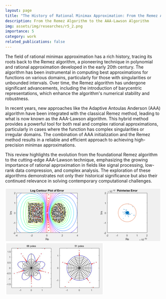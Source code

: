 ```yaml
---
layout: page
title: "The History of Rational Minimax Approximation: From the Remez Algorithm to the AAA-Lawson Algorithm"
description: From the Remez Algorithm to the AAA-Lawson Algorithm
img: assets/img/researches/r5_2.png
importance: 5
category: work
related_publications: false
---
```



The field of rational minimax approximation has a rich history, tracing its roots back to the Remez algorithm, a pioneering technique in polynomial and rational approximation developed in the early 20th century. The algorithm has been instrumental in computing best approximations for functions on various domains, particularly for those with singularities or unbounded intervals. Over time, the Remez algorithm has undergone significant advancements, including the introduction of barycentric representations, which enhance the algorithm's numerical stability and robustness.

In recent years, new approaches like the Adaptive Antoulas Anderson (AAA) algorithm have been integrated with the classical Remez method, leading to what is now known as the AAA-Lawson algorithm. This hybrid method provides a powerful tool for both real and complex rational approximations, particularly in cases where the function has complex singularities or irregular domains. The combination of AAA initialization and the Remez method results in a reliable and efficient approach to achieving high-precision minimax approximations.

This review highlights the evolution from the foundational Remez algorithm to the cutting-edge AAA-Lawson technique, emphasizing the growing importance of rational approximation in fields like signal processing, low-rank data compression, and complex analysis. The exploration of these algorithms demonstrates not only their historical significance but also their continued relevance in solving contemporary computational challenges.



<div class="t-grid-wrap" style="grid-template-columns: 1fr; gap: 0;">
    <div class="t-grid-item tgi3"><img class="t-grid-item-img"  src="/assets/img/researches/r5_1.png" /></div>
    <div class="t-grid-item tgi4"><img  class="t-grid-item-img" src="/assets/img/researches/r5_2.png" /></div>
</div>
